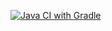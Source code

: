 [![Java CI with Gradle](https://github.com/Elle88S/2hwauto/actions/workflows/gradle.yml/badge.svg)](https://github.com/Elle88S/2hwauto/actions/workflows/gradle.yml)